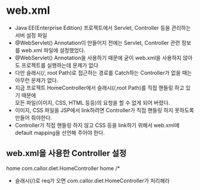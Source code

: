 # web.xml
* Java EE(Enterprise Edition) 프로젝트에서 Servlet, Controller 등을 관리하는 서버 설정 파일
* @WebServlet() Annotation이 만들어지 전에는 Servlet, Controller 관련 정보를 web.xml 파일에 설정했었다.
* @WebServlet() Annotation을 사용하기 때문에 굳이 web.xml을 사용하지 않아도 프로젝트를 실행하는데 문제가 없다
* 다만 슬래시(/, root Path)로 접근하는 경로를 Catch하는 Controller가 없을 때는 아무런 문제가 없다.
* 지금 프로젝트 HomeController에서 슬래시(/,root Path)를 직접 핸들링 하고 있기 때문에  
모든 파일(이미지, CSS, HTML 등등)의 요청을 할 수 없게 되어 버렸다.
* 이미지, CSS 파일을 JSP에서 link하려면 Controller가 직접 핸들링 하지 못하도록 만들어 줘야한다.
* Controller가 직접 핸들링 하지 않고 CSS 등을 link하기 위해서 web.xml에 default mapping을 선언해 주어야 한다.

## web.xml을 사용한 Controller 설정
<servlet>
	<servlet-name>home</servlet-name>
	<servlet-class>com.callor.diet.HomeController</servlet-class>
</servlet>
<servlet-mapping>
	<servlet-name>home</servlet-name>
	<url-pattern>/*</url-pattern>
</servlet-mapping>

* 슬래시(/)로 req가 오면 com.callor.diet.HomeController가 처리해라
	